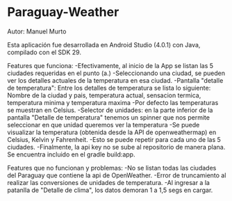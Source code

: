 # Paraguay-Weather

Autor: Manuel Murto

Esta aplicación fue desarrollada en Android Studio (4.0.1) con Java, compilado con el SDK 29.



Features que funciona:
  -Efectivamente, al inicio de la App se listan las 5 ciudades requeridas en el punto (a.)
  -Seleccionando una ciudad, se pueden ver los detalles actuales de la temperatura en esa ciudad.
  -Pantalla "detalle de temperatura": Entre los detalles de temperatura se lista lo siguiente: Nombre de la ciudad y pais, temperatura actual, sensacion termica, temperatura minima y temperatura maxima
  -Por defecto las temperaturas se muestran en Celsius.
  -Selector de unidades: en la parte inferior de la pantalla "Detalle de temperatura" tenemos un spinner que nos permite seleccionar en que unidad queremos ver la temperatura
  -Se puede visualizar la temperatura (obtenida desde la API de openweathermap) en Celsius, Kelvin y Fahrenheit.
  -Esto se puede repetir para cada uno de las 5 ciudades.
  -Finalmente, la api key no se sube al repositorio de manera plana. Se encuentra incluido en el gradle build:app.
  
Features que no funcionan y problemas:
  -No se listan todas las ciudades del Paraguay que contiene la api de OpenWeather.
  -Error de truncamiento al realizar las conversiones de unidades de temperatura.
  -Al ingresar a la patanlla de "Detalle de clima", los datos demoran 1 a 1,5 segs en cargar.

